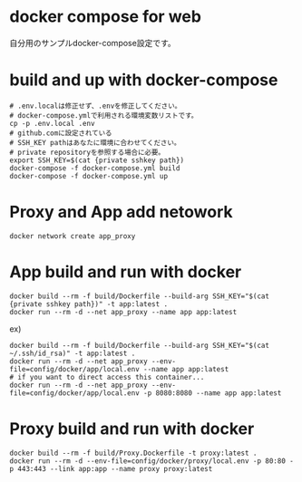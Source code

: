 # docker compose for web
自分用のサンプルdocker-compose設定です。

# build and up with docker-compose
```
# .env.localは修正せず、.envを修正してください。
# docker-compose.ymlで利用される環境変数リストです。
cp -p .env.local .env
# github.comに設定されている
# SSH_KEY pathはあなたに環境に合わせてください。
# private repositoryを参照する場合に必要。
export SSH_KEY=$(cat {private sshkey path})
docker-compose -f docker-compose.yml build
docker-compose -f docker-compose.yml up
```

# Proxy and App add netowork
```
docker network create app_proxy
```

# App build and run with docker
```
docker build --rm -f build/Dockerfile --build-arg SSH_KEY="$(cat {private sshkey path})" -t app:latest . 
docker run --rm -d --net app_proxy --name app app:latest
```
ex)
```
docker build --rm -f build/Dockerfile --build-arg SSH_KEY="$(cat ~/.ssh/id_rsa)" -t app:latest . 
docker run --rm -d --net app_proxy --env-file=config/docker/app/local.env --name app app:latest
# if you want to direct access this container...
docker run --rm -d --net app_proxy --env-file=config/docker/app/local.env -p 8080:8080 --name app app:latest
```

# Proxy build and run with docker
```
docker build --rm -f build/Proxy.Dockerfile -t proxy:latest .
docker run --rm -d --env-file=config/docker/proxy/local.env -p 80:80 -p 443:443 --link app:app --name proxy proxy:latest
```
